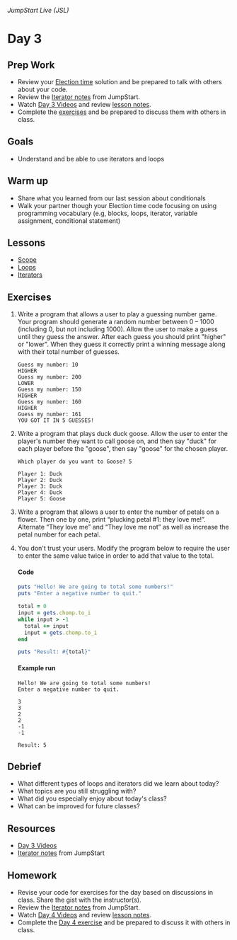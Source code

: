_JumpStart Live (JSL)_
# Day 3

## Prep Work
* Review your [Election time](https://github.com/Ada-Developers-Academy/jump-start/blob/master/lessons/iterators/assignments/election.md) solution and be prepared to talk with others about your code.
* Review the [Iterator notes](https://github.com/Ada-Developers-Academy/jump-start/tree/master/lessons/iterators) from JumpStart.
* Watch [Day 3 Videos](https://adaacademy.hosted.panopto.com/Panopto/Pages/Sessions/List.aspx?folderID=4bd4003b-ca01-4260-8e3e-86296c909339) and review [lesson notes](#lessons).
* Complete the [exercises](#exercises) and be prepared to discuss them with others in class.

## Goals
* Understand and be able to use iterators and loops

## Warm up
* Share what you learned from our last session about conditionals
* Walk your partner though your Election time code focusing on using programming vocabulary (e.g, blocks, loops, iterator, variable assignment, conditional statement)

## Lessons
* [Scope](scope.md)
* [Loops](loops.md)
* [Iterators](iterators.md)

## Exercises
1. Write a program that allows a user to play a guessing number game. Your program should generate a random number between 0 – 1000 (including 0, but not including 1000). Allow the user to make a guess until they guess the answer. After each guess you should print "higher" or "lower". When they guess it correctly print a winning message along with their total number of guesses.

	```
	Guess my number: 10
	HIGHER
	Guess my number: 200
	LOWER
	Guess my number: 150
	HIGHER
	Guess my number: 160
	HIGHER
	Guess my number: 161
	YOU GOT IT IN 5 GUESSES!
	```

1. Write a program that plays duck duck goose. Allow the user to enter the player's number they want to call goose on, and then say "duck" for each player before the "goose", then say "goose" for the chosen player.

	```
	Which player do you want to Goose? 5

	Player 1: Duck
	Player 2: Duck
	Player 3: Duck
	Player 4: Duck
	Player 5: Goose
	```

1. Write a program that allows a user to enter the number of petals on a flower. Then one by one, print “plucking petal #1: they love me!”. Alternate “They love me” and “They love me not” as well as increase the petal number for each petal.

1. You don't trust your users. Modify the program below to require the user to enter the same value twice in order to add that value to the total.

	#### Code

	```ruby
	puts "Hello! We are going to total some numbers!"
	puts "Enter a negative number to quit."

	total = 0
	input = gets.chomp.to_i
	while input > -1
	  total += input
	  input = gets.chomp.to_i
	end

	puts "Result: #{total}"
	```

	#### Example run

	```
	Hello! We are going to total some numbers!
	Enter a negative number to quit.

	3
	3
	2
	2
	-1
	-1

	Result: 5
	```

## Debrief
* What different types of loops and iterators did we learn about today?
* What topics are you still struggling with?
* What did you especially enjoy about today's class?
* What can be improved for future classes?

## Resources
* [Day 3 Videos](https://adaacademy.hosted.panopto.com/Panopto/Pages/Sessions/List.aspx?folderID=4bd4003b-ca01-4260-8e3e-86296c909339)
* [Iterator notes](https://github.com/Ada-Developers-Academy/jump-start/tree/master/lessons/11-iterators/notes) from JumpStart

## Homework
* Revise your code for exercises for the day based on discussions in class. Share the gist with the instructor(s).
* Review the [Iterator notes](https://github.com/Ada-Developers-Academy/jump-start/tree/master/lessons/iterators) from JumpStart.
* Watch [Day 4 Videos](https://adaacademy.hosted.panopto.com/Panopto/Pages/Sessions/List.aspx?folderID=59509728-df2d-4580-9077-55ad28795a7f) and review [lesson notes](../day4/readme.md#lessons).
* Complete the [Day 4 exercise](../day4/readme.md#exercise) and be prepared to discuss it with others in class.
